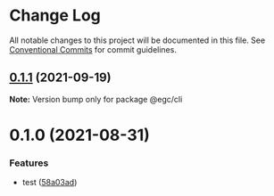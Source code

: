 # Change Log

All notable changes to this project will be documented in this file.
See [Conventional Commits](https://conventionalcommits.org) for commit guidelines.

## [0.1.1](https://github.com/Kenoo/egc/compare/v0.1.0...v0.1.1) (2021-09-19)

**Note:** Version bump only for package @egc/cli





# 0.1.0 (2021-08-31)


### Features

* test ([58a03ad](https://github.com/Kenoo/egc/commit/58a03ad65e1f78f4c92662995111e79bb4e194aa))
